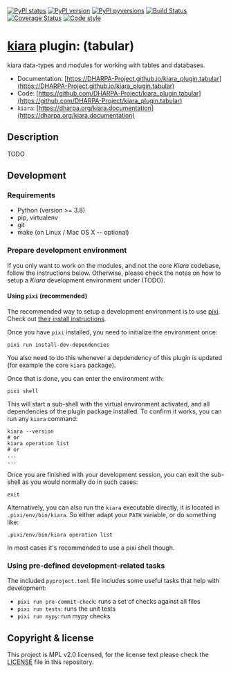 [![PyPI status](https://img.shields.io/pypi/status/kiara_plugin.tabular.svg)](https://pypi.python.org/pypi/kiara_plugin.tabular/)
[![PyPI version](https://img.shields.io/pypi/v/kiara_plugin.tabular.svg)](https://pypi.python.org/pypi/kiara_plugin.tabular/)
[![PyPI pyversions](https://img.shields.io/pypi/pyversions/kiara_plugin.tabular.svg)](https://pypi.python.org/pypi/kiara_plugin.tabular/)
[![Build Status](https://img.shields.io/endpoint.svg?url=https%3A%2F%2Factions-badge.atrox.dev%2FDHARPA-Project%2Fkiara%2Fbadge%3Fref%3Ddevelop&style=flat)](https://actions-badge.atrox.dev/DHARPA-Project/kiara_plugin.tabular/goto?ref=develop)
[![Coverage Status](https://coveralls.io/repos/github/DHARPA-Project/kiara_plugin.tabular/badge.svg?branch=develop)](https://coveralls.io/github/DHARPA-Project/kiara_plugin.tabular?branch=develop)
[![Code style](https://img.shields.io/badge/code%20style-black-000000.svg)](https://github.com/ambv/black)

# [**kiara**](https://dharpa.org/kiara.documentation) plugin: (tabular)

kiara data-types and modules for working with tables and databases.

 - Documentation: [https://DHARPA-Project.github.io/kiara_plugin.tabular](https://DHARPA-Project.github.io/kiara_plugin.tabular)
 - Code: [https://github.com/DHARPA-Project/kiara_plugin.tabular](https://github.com/DHARPA-Project/kiara_plugin.tabular)
 - `kiara`: [https://dharpa.org/kiara.documentation](https://dharpa.org/kiara.documentation)

## Description

TODO

## Development

### Requirements

- Python (version >= 3.8)
- pip, virtualenv
- git
- make (on Linux / Mac OS X -- optional)


### Prepare development environment

If you only want to work on the modules, and not the core *Kiara* codebase, follow the instructions below. Otherwise, please
check the notes on how to setup a *Kiara* development environment under (TODO).

#### Using `pixi` (recommended)

The recommended way to setup a development environment is to use [pixi](https://github.com/prefix-dev/pixi). Check out [their install instructions](https://github.com/prefix-dev/pixi#installation).

Once you have `pixi` installed, you need to initialize the environment once:

```
pixi run install-dev-dependencies
```

You also need to do this whenever a depdendency of this plugin is updated (for example the core `kiara` package).

Once that is done, you can enter the environment with:

```
pixi shell
```

This will start a sub-shell with the virtual environment activated, and all dependencies of the plugin package installed. To confirm it works, you can run any `kiara` command:

```
kiara --version
# or
kiara operation list
# or
...
...
```

Once you are finished with your development session, you can exit the sub-shell as you would normally do in such cases:

```
exit
```

Alternatively, you can also run the `kiara` executable directly, it is located in `.pixi/env/bin/kiara`. So either adapt your `PATH` variable, or do something like:

```
.pixi/env/bin/kiara operation list
```

In most cases it's recommended to use a pixi shell though.


### Using pre-defined development-related tasks

The included `pyproject.toml` file includes some useful tasks that help with development:

- `pixi run pre-commit-check`: runs a set of checks against all files
- `pixi run tests`: runs the unit tests
- `pixi run mypy`: run mypy checks

## Copyright & license

This project is MPL v2.0 licensed, for the license text please check the [LICENSE](/LICENSE) file in this repository.
